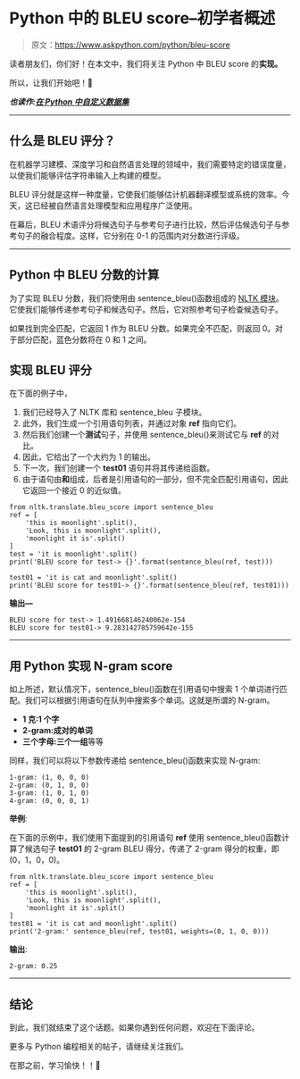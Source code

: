 # Python 中的 BLEU score–初学者概述

> 原文：<https://www.askpython.com/python/bleu-score>

读者朋友们，你们好！在本文中，我们将关注 Python 中 BLEU score 的**实现。**

所以，让我们开始吧！🙂

***也读作:[在 Python 中自定义数据集](https://www.askpython.com/python-modules/pytorch-custom-datasets)***

* * *

## 什么是 BLEU 评分？

在机器学习建模、深度学习和自然语言处理的领域中，我们需要特定的错误度量，以使我们能够评估字符串输入上构建的模型。

BLEU 评分就是这样一种度量，它使我们能够估计机器翻译模型或系统的效率。今天，这已经被自然语言处理模型和应用程序广泛使用。

在幕后，BLEU 术语评分将候选句子与参考句子进行比较，然后评估候选句子与参考句子的融合程度。这样，它分别在 0-1 的范围内对分数进行评级。

* * *

## Python 中 BLEU 分数的计算

为了实现 BLEU 分数，我们将使用由 sentence_bleu()函数组成的 [NLTK 模块](https://www.askpython.com/python-modules/tokenization-in-python-using-nltk)。它使我们能够传递参考句子和候选句子。然后，它对照参考句子检查候选句子。

如果找到完全匹配，它返回 1 作为 BLEU 分数。如果完全不匹配，则返回 0。对于部分匹配，蓝色分数将在 0 和 1 之间。

## **实现 BLEU 评分**

在下面的例子中，

1.  我们已经导入了 NLTK 库和 sentence_bleu 子模块。
2.  此外，我们生成一个引用语句列表，并通过对象 **ref** 指向它们。
3.  然后我们创建一个**测试**句子，并使用 sentence_bleu()来测试它与 **ref** 的对比。
4.  因此，它给出了一个大约为 1 的输出。
5.  下一次，我们创建一个 **test01** 语句并将其传递给函数。
6.  由于语句由**和**组成，后者是引用语句的一部分，但不完全匹配引用语句，因此它返回一个接近 0 的近似值。

```
from nltk.translate.bleu_score import sentence_bleu
ref = [
    'this is moonlight'.split(),
    'Look, this is moonlight'.split(),
    'moonlight it is'.split()
]
test = 'it is moonlight'.split()
print('BLEU score for test-> {}'.format(sentence_bleu(ref, test)))

test01 = 'it is cat and moonlight'.split()
print('BLEU score for test01-> {}'.format(sentence_bleu(ref, test01)))

```

**输出—**

```
BLEU score for test-> 1.491668146240062e-154
BLEU score for test01-> 9.283142785759642e-155

```

* * *

## 用 Python 实现 N-gram score

如上所述，默认情况下，sentence_bleu()函数在引用语句中搜索 1 个单词进行匹配。我们可以根据引用语句在队列中搜索多个单词。这就是所谓的 N-gram。

*   **1 克:1 个字**
*   **2-gram:成对的单词**
*   **三个字母:三个一组**等等

同样，我们可以将以下参数传递给 sentence_bleu()函数来实现 N-gram:

```
1-gram: (1, 0, 0, 0)
2-gram: (0, 1, 0, 0) 
3-gram: (1, 0, 1, 0)
4-gram: (0, 0, 0, 1)

```

**举例**:

在下面的示例中，我们使用下面提到的引用语句 **ref** 使用 sentence_bleu()函数计算了候选句子 **test01** 的 2-gram BLEU 得分，传递了 2-gram 得分的权重，即(0，1，0，0)。

```
from nltk.translate.bleu_score import sentence_bleu
ref = [
    'this is moonlight'.split(),
    'Look, this is moonlight'.split(),
    'moonlight it is'.split()
]
test01 = 'it is cat and moonlight'.split()
print('2-gram:' sentence_bleu(ref, test01, weights=(0, 1, 0, 0)))

```

**输出**:

```
2-gram: 0.25

```

* * *

## 结论

到此，我们就结束了这个话题。如果你遇到任何问题，欢迎在下面评论。

更多与 Python 编程相关的帖子，请继续关注我们。

在那之前，学习愉快！！🙂